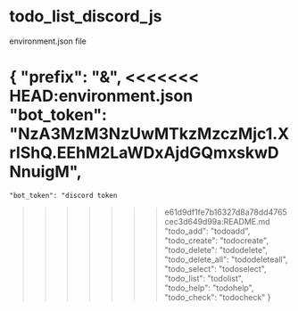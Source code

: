 # todo_list_discord_js

environment.json file <br>

{
    "prefix": "&",
<<<<<<< HEAD:environment.json
    "bot_token": "NzA3MzM3NzUwMTkzMzczMjc1.XrIShQ.EEhM2LaWDxAjdGQmxskwDNnuigM",
=======
    "bot_token": "discord token
>>>>>>> e61d9df1fe7b16327d8a78dd4765cec3d649d99a:README.md
    "todo_add": "todoadd",
    "todo_create": "todocreate",
    "todo_delete": "tododelete",
    "todo_delete_all": "tododeleteall",
    "todo_select": "todoselect",
    "todo_list": "todolist",
    "todo_help": "todohelp",
    "todo_check": "todocheck"
}
